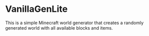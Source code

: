 # VanillaGenLite
This is a simple Minecraft world generator that creates a randomly generated world with all available blocks and items.
